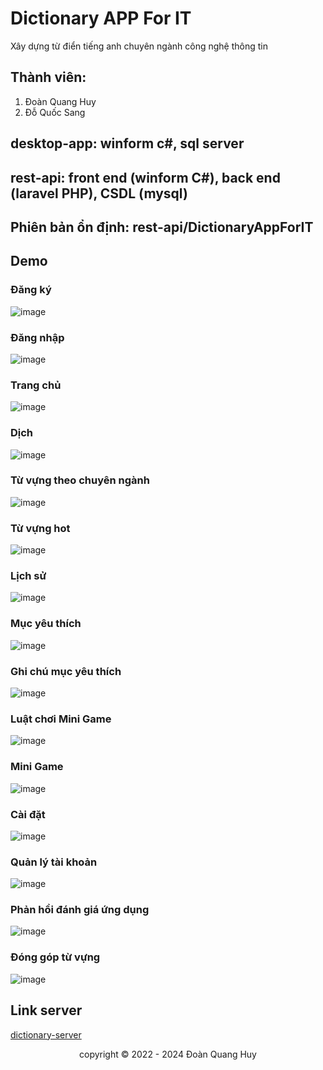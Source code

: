 # Dictionary APP For IT

Xây dựng từ điển tiếng anh chuyên ngành công nghệ thông tin

## Thành viên:

1. Đoàn Quang Huy
2. Đỗ Quốc Sang

## desktop-app: winform c#, sql server

## rest-api: front end (winform C#), back end (laravel PHP), CSDL (mysql)

## Phiên bản ổn định: rest-api/DictionaryAppForIT

## Demo

### Đăng ký

![image](./demo/images/dangky.PNG)

### Đăng nhập

![image](./demo/images/dangnhap.PNG)

### Trang chủ

![image](./demo/images/trangchu.PNG)

### Dịch

![image](./demo/images/dich.PNG)

### Từ vựng theo chuyên ngành

![image](./demo/images/theochuyennganh.PNG)

### Từ vựng hot

![image](./demo/images/tuvunghot.PNG)

### Lịch sử

![image](./demo/images/lichsu.PNG)

### Mục yêu thích

![image](./demo/images/yeuthich.PNG)

### Ghi chú mục yêu thích

![image](./demo/images/ghichu.PNG)

### Luật chơi Mini Game

![image](./demo/images/luatchoi.PNG)

### Mini Game

![image](./demo/images/minigame.PNG)

### Cài đặt

![image](./demo/images/caidat.PNG)

### Quản lý tài khoản

![image](./demo/images/quanlytk.PNG)

### Phản hồi đánh giá ứng dụng

![image](./demo/images/phanhoidanhgia.PNG)

### Đóng góp từ vựng

![image](./demo/images/donggoptuvung.PNG)

## Link server

[dictionary-server](https://github.com/quanghuybest2k2/dictionary-web/tree/main/dictionary-server)

<center> copyright &copy; 2022 - 2024 Đoàn Quang Huy </center>
